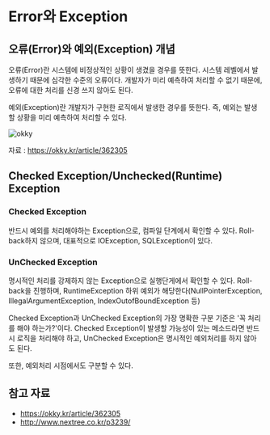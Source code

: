 # Error와 Exception

## 오류(Error)와 예외(Exception) 개념

오류(Error)란 시스템에 비정상적인 상황이 생겼을 경우를 뜻한다. 시스템 레벨에서 발생하기 때문에 심각한 수준의 오류이다. 개발자가 미리 예측하여 처리할 수 없기 때문에, 오류에 대한 처리를 신경 쓰지 않아도 된다.

예외(Exception)란 개발자가 구현한 로직에서 발생한 경우를 뜻한다. 즉, 예외는 발생할 상황을 미리 예측하여 처리할 수 있다.

 ![okky](https://lh3.googleusercontent.com/proxy/kQ9w23jk3uMhHKk3RaIUUHaCmUhdhGyDHzTVmA70_9Rt2iw0cQa_wksr5HJorMhGn7bb0zSA8VqQeogEmCQO4JnJNpWTqOpJm5Sut_nKuGDqVw)

자료 : https://okky.kr/article/362305 



## Checked Exception/Unchecked(Runtime) Exception

### Checked Exception

반드시 예외를 처리해야하는 Exception으로, 컴파일 단계에서 확인할 수 있다. Roll-back하지 않으며, 대표적으로 IOException, SQLException이 있다.

### UnChecked Exception

명시적인 처리를 강제하지 않는 Exception으로 실행단게에서 확인할 수 있다. Roll-back을 진행하며, RuntimeException 하위 예외가 해당한다(NullPointerException, IllegalArgumentException, IndexOutofBoundException 등)

Checked Exception과 UnChecked Exception의 가장 명확한 구분 기준은 '꼭 처리를 해야 하는가?'이다. Checked Exception이 발생할 가능성이 있는 메소드라면 반드시 로직을 처리해야 하고, UnChecked Exception은 명시적인 예외처리를 하지 않아도 된다.

또한, 예외처리 시점에서도 구분할 수 있다.

## 참고 자료
-  https://okky.kr/article/362305 
-  http://www.nextree.co.kr/p3239/ 
